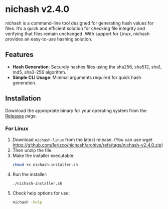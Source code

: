 # nichash v2.4.0

nichash is a command-line tool designed for generating hash values for files. It’s a quick and efficient solution for checking file integrity and verifying that files remain unchanged. With support for Linux, nichash provides an easy-to-use hashing solution.

## Features
- **Hash Generation**: Securely hashes files using the sha256, sha512, sha1, md5, sha3-256 algorithm.
- **Simple CLI Usage**: Minimal arguments required for quick hash generation.

## Installation
Download the appropriate binary for your operating system from the [Releases](https://github.com/ferizco/Nichash/releases) page.

### For Linux
1. Download `nichash-linux` from the latest release. (You can use wget https://github.com/ferizco/nichash/archive/refs/tags/nichash-v2.4.0.zip)
2. Then unzip the file. 
3. Make the installer executable:
   ```bash
   chmod +x nichash-installer.sh
4. Run the installer:
   ```bash
   ./nichash-installer.sh
5. Check help options for use:
   ```bash
   nichash -help
